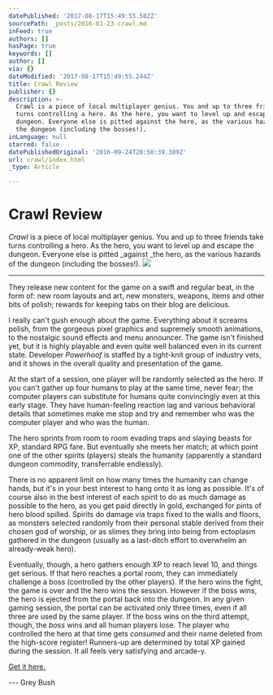 ```yaml
---
datePublished: '2017-08-17T15:49:55.582Z'
sourcePath: _posts/2016-01-23-crawl.md
inFeed: true
authors: []
hasPage: true
keywords: []
author: []
via: {}
dateModified: '2017-08-17T15:49:55.244Z'
title: Crawl Review
publisher: {}
description: >-
  Crawl is a piece of local multiplayer genius. You and up to three friends take
  turns controlling a hero. As the hero, you want to level up and escape the
  dungeon. Everyone else is pitted against the hero, as the various hazards of
  the dungeon (including the bosses!).
inLanguage: null
starred: false
datePublishedOriginal: '2016-09-24T20:50:39.389Z'
url: crawl/index.html
_type: Article

---
```

# Crawl Review

_Crawl_ is a piece of local multiplayer genius. You and up to three friends take turns controlling a hero. As the hero, you want to level up and escape the dungeon. Everyone else is pitted _against _the hero, as the various hazards of the dungeon (including the bosses!).
![](https://the-grid-user-content.s3-us-west-2.amazonaws.com/b3336a6a-b07f-4c6d-aa0e-28e80320b666.jpg)

---

They release new content for the game on a swift and regular beat, in the form of: new room layouts and art, new monsters, weapons, items and other bits of polish; rewards for keeping tabs on their blog are delicious.

I really can't gush enough about the game. Everything about it screams polish, from the gorgeous pixel graphics and supremely smooth animations, to the nostalgic sound effects and menu announcer. The game isn't finished yet, but it is highly playable and even quite well balanced even in its current state. Developer _Powerhoof_ is staffed by a tight-knit group of industry vets, and it shows in the overall quality and presentation of the game.

At the start of a session, one player will be randomly selected as the hero. If you can't gather up four humans to play at the same time, never fear; the computer players can substitute for humans quite convincingly even at this early stage. They have human-feeling reaction lag and various behavioral details that sometimes make me stop and try and remember who was the computer player and who was the human.

The hero sprints from room to room evading traps and slaying beasts for XP, standard RPG fare. But eventually she meets her match; at which point one of the other spirits (players) steals the humanity (apparently a standard dungeon commodity, transferrable endlessly).

There is no apparent limit on how many times the humanity can change hands, but it's in your best interest to hang onto it as long as possible. It's of course also in the best interest of each spirit to do as much damage as possible to the hero, as you get paid directly in gold, exchanged for pints of hero blood spilled. Spirits do damage via traps fixed to the walls and floors, as monsters selected randomly from their personal stable derived from their chosen god of worship, or as slimes they bring into being from ectoplasm gathered in the dungeon (usually as a last-ditch effort to overwhelm an already-weak hero).

Eventually, though, a hero gathers enough XP to reach level 10, and things get serious. If that hero reaches a portal room, they can immediately challenge a boss (controlled by the other players). If the hero wins the fight, the game is over and the hero wins the session. However if the boss wins, the hero is ejected from the portal back into the dungeon. In any given gaming session, the portal can be activated only three times, even if all three are used by the same player. If the boss wins on the third attempt, though, the _boss_ wins and all human players lose. The player who controlled the hero at that time gets _consumed_ and their name deleted from the high-score register! Runners-up are determined by total XP gained during the session. It all feels very satisfying and arcade-y.

[Get it here.][0]

--- Grey Bush

[0]: http://www.powerhoof.com/crawl/